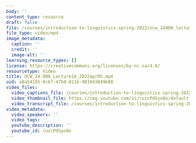 ```yaml
---
body: ''
content_type: resource
draft: false
file: /courses/introduction-to-linguistics-spring-2022/ocw_24900_lecture16_2022apr05_360p_16_9.mp4
file_type: video/mp4
image_metadata:
  caption: ''
  credit: ''
  image-alt: ''
learning_resource_types: []
license: https://creativecommons.org/licenses/by-nc-sa/4.0/
resourcetype: Video
title: OCW_24.900_Lecture16_2022apr05.mp4
uid: a8a54185-0c67-47b8-811b-9010d3849b80
video_files:
  video_captions_file: /courses/introduction-to-linguistics-spring-2022-spring-2022/1UKWJD0NdThMRMdv-5YkhH7Tm-7vY1wb8_transcript.webvtt
  video_thumbnail_file: https://img.youtube.com/vi/ruzcPdSyn8o/default.jpg
  video_transcript_file: /courses/introduction-to-linguistics-spring-2022-spring-2022/1UKWJD0NdThMRMdv-5YkhH7Tm-7vY1wb8_transcript.pdf
video_metadata:
  video_speakers: ''
  video_tags: ''
  youtube_description: ''
  youtube_id: ruzcPdSyn8o
---
```

